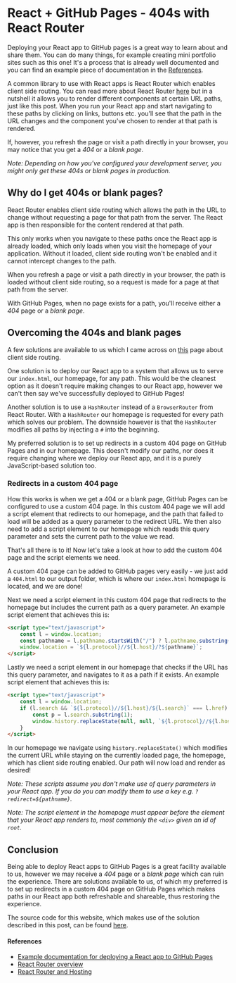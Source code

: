 # React + GitHub Pages - 404s with React Router

Deploying your React app to GitHub pages is a great way to learn about and share them.
You can do many things, for example creating mini portfolio sites such as this one!
It's a process that is already well documented and you can find an example piece of
documentation in the [References](#references).

A common library to use with React apps is React Router which enables client side routing.
You can read more about React Router [here](https://reactrouter.com/en/main/start/overview)
but in a nutshell it allows you to render different components at certain URL paths, just
like this post. When you run your React app and start navigating to these paths by clicking
on links, buttons etc. you'll see that the path in the URL changes and the component you've
chosen to render at that path is rendered.

If, however, you refresh the page or visit a path directly in your browser, you may notice
that you get a _404_ or a _blank page_.

_Note: Depending on how you've configured your development server, you might only get these
404s or blank pages in production._

## Why do I get 404s or blank pages?

React Router enables client side routing which allows the path in the URL to change without
requesting a page for that path from the server. The React app is then responsible for the
content rendered at that path.

This only works when you navigate to these paths once the React app is already loaded, which
only loads when you visit the homepage of your application. Without it loaded, client side
routing won't be enabled and it cannot intercept changes to the path.

When you refresh a page or visit a path directly in your browser, the path is loaded without
client side routing, so a request is made for a page at that path from the server.

With GitHub Pages, when no page exists for a path, you'll receive either a _404_ page or a
_blank page_.

## Overcoming the 404s and blank pages

A few solutions are available to us which I came across on [this](https://info340.github.io/client-side-routing.html#react-router-and-hosting)
page about client side routing.

One solution is to deploy our React app to a system that allows us to serve our `index.html`,
our homepage, for any path. This would be the cleanest option as it doesn't require making changes
to our React app, however we can't then say we've successfully deployed to GitHub Pages!

Another solution is to use a `HashRouter` instead of a `BrowserRouter` from React Router. With a
`HashRouter` our homepage is requested for every path which solves our problem. The downside
however is that the `HashRouter` modifies all paths by injecting a `#` into the beginning.

My preferred solution is to set up redirects in a custom 404 page on GitHub Pages and in our
homepage. This doesn't modify our paths, nor does it require changing where we deploy our React
app, and it is a purely JavaScript-based solution too.

### Redirects in a custom 404 page

How this works is when we get a 404 or a blank page, GitHub Pages can be configured to use a custom
404 page. In this custom 404 page we will add a script element that redirects to our homepage, and the
path that failed to load will be added as a query parameter to the redirect URL. We then also need to
add a script element to our homepage which reads this query parameter and sets the current path to the
value we read.

That's all there is to it! Now let's take a look at how to add the custom 404 page and the script elements
we need.

A custom 404 page can be added to GitHub pages very easily - we just add a `404.html` to our output folder,
which is where our `index.html` homepage is located, and we are done!

Next we need a script element in this custom 404 page that redirects to the homepage but includes the current
path as a query parameter. An example script element that achieves this is:

```html
<script type="text/javascript">
    const l = window.location;
    const pathname = l.pathname.startsWith("/") ? l.pathname.substring(1) : l.pathname;
    window.location = `${l.protocol}//${l.host}/?${pathname}`;
</script>
```

Lastly we need a script element in our homepage that checks if the URL has this query parameter, and navigates
to it as a path if it exists. An example script element that achieves this is:

```html
<script type="text/javascript">
    const l = window.location;
    if (l.search && `${l.protocol}//${l.host}/${l.search}` === l.href) {
        const p = l.search.substring(1);
        window.history.replaceState(null, null, `${l.protocol}//${l.host}/${p}`);
    }
</script>
```

In our homepage we navigate using `history.replaceState()` which modifies the current URL while staying on
the currently loaded page, the homepage, which has client side routing enabled. Our path will now load and
render as desired!

_Note: These scripts assume you don't make use of query parameters in your React app. If you do you can modify
them to use a key e.g. `?redirect=${pathname}`._

_Note: The script element in the homepage must appear before the element that your React app renders to, most
commonly the `<div>` given an id of `root`._

## Conclusion

Being able to deploy React apps to GitHub Pages is a great facility available to us, however
we may receive a _404_ page or a _blank page_ which can ruin the experience. There are solutions
available to us, of which my preferred is to set up redirects in a custom 404 page on GitHub Pages
which makes paths in our React app both refreshable and shareable, thus restoring the experience.

The source code for this website, which makes use of the solution described in this post, can be
found [here](https://github.com/DoodleBobBuffPants/DoodleBobBuffPants.github.io).

#### References

- [Example documentation for deploying a React app to GitHub Pages](https://github.com/gitname/react-gh-pages#deploying-a-react-app-to-github-pages)
- [React Router overview](https://reactrouter.com/en/main/start/overview)
- [React Router and Hosting](https://info340.github.io/client-side-routing.html#react-router-and-hosting)

